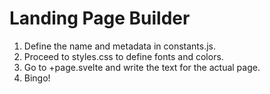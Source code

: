 # Landing Page Builder

1) Define the name and metadata in constants.js. 
2) Proceed to styles.css to define fonts and colors.
3) Go to +page.svelte and write the text for the actual page.
4) Bingo!
